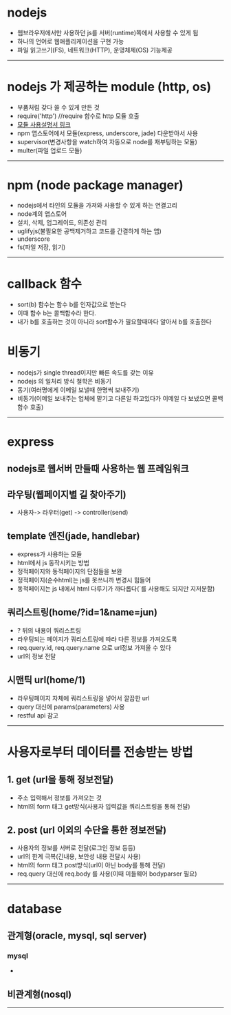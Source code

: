 # nodejs
- 웹브라우저에서만 사용하던 js를 서버(runtime)쪽에서 사용할 수 있게 됨
- 하나의 언어로 웹애플리케이션을 구현 가능
- 파일 읽고쓰기(FS), 네트워크(HTTP), 운영체제(OS) 기능제공

---

# nodejs 가 제공하는 module (http, os)
- 부품처럼 갖다 쓸 수 있게 만든 것
- require('http')    //require 함수로 http 모듈 호출
- [모듈 사용설명서 링크](https://nodejs.org/dist/latest-v6.x/docs/api/)
- npm 앱스토어에서 모듈(express, underscore, jade) 다운받아서 사용
- supervisor(변경사항을 watch하여 자동으로 node를 재부팅하는 모듈)
- multer(파일 업로드 모듈)

---
# npm (node package manager)
- nodejs에서 타인의 모듈을 가져와 사용할 수 있게 하는 연결고리
- node계의 앱스토어
- 설치, 삭제, 업그레이드, 의존성 관리
- uglifyjs(불필요한 공백제거하고 코드를 간결하게 하는 앱)
- underscore
- fs(파일 저장, 읽기)

---
# callback 함수
- sort(b) 함수는 함수 b를 인자값으로 받는다
- 이때 함수 b는 콜백함수라 한다.
- 내가 b를 호출하는 것이 아니라 sort함수가 필요할때마다 알아서 b를 호출한다

# 비동기
- nodejs가 single thread이지만 빠른 속도를 갖는 이유
- nodejs 의 일처리 방식 철학은 비동기
- 동기(여러명에게 이메일 보낼때 한명씩 보내주기)
- 비동기(이메일 보내주는 업체에 맡기고 다른일 하고있다가 이메일 다 보냈으면 콜백함수 호출)

---
# express
## nodejs로 웹서버 만들때 사용하는 웹 프레임워크

## 라우팅(웹페이지별 길 찾아주기)
- 사용자-> 라우터(get) -> controller(send)

## template 엔진(jade, handlebar)
- express가 사용하는 모듈
- html에서 js 동작시키는 방법
- 정적페이지와 동적페이지의 단점들을 보완
- 정적페이지(순수html)는 js를 못쓰니까 변경시 힘들어
- 동적페이지는 js 내에서 html 다루기가 까다롭다(\`를 사용해도 되지만 지저분함)

## 쿼리스트링(home/?id=1&name=jun)
- ? 뒤의 내용이 쿼리스트링
- 라우팅되는 페이지가 쿼리스트링에 따라 다른 정보를 가져오도록
- req.query.id, req.query.name 으로 url정보 가져올 수 있다
- url의 정보 전달

## 시맨틱 url(home/1)
- 라우팅페이지 자체에 쿼리스트링을 넣어서 깔끔한 url
- query 대신에 params(parameters) 사용
- restful api 참고
---
# 사용자로부터 데이터를 전송받는 방법
## 1. get (url을 통해 정보전달)
- 주소 입력해서 정보를 가져오는 것
- html의 form 태그 get방식(사용자 입력값을 쿼리스트링을 통해 전달)

## 2. post (url 이외의 수단을 통한 정보전달)
- 사용자의 정보를 서버로 전달(로그인 정보 등등)
- url의 한계 극복(긴내용, 보안성 내용 전달시 사용)
- html의 form 태그 post방식(url이 아닌 body를 통해 전달)
- req.query 대신에 req.body 를 사용(이때 미들웨어 bodyparser 필요)
---

# database
## 관계형(oracle, mysql, sql server)
### mysql
- 

## 비관계형(nosql)

---
